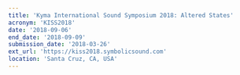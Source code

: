 ```yaml
---
title: 'Kyma International Sound Symposium 2018: Altered States'
acronym: 'KISS2018'
date: '2018-09-06'
end_date: '2018-09-09'
submission_date: '2018-03-26'
ext_url: 'https://kiss2018.symbolicsound.com'
location: 'Santa Cruz, CA, USA'
---
```

